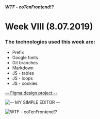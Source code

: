 ##### WTF - coTenFrontend!?
# Week VIII (8.07.2019) 



### The technologies used this week are:
* Prefix
* Google fonts
* Git branches
* Markdown
* JS - tables
* JS - loops
* JS - cookies

[-- Figma design project --](https://www.figma.com/file/q2ben5erKdPiPtsvOeNYDb/Product-Design-Kit-1.0-3.12.2018)

![-- MY SIMPLE EDITOR --](https://mariuszmazyrko.github.io/wk_VIII_08.07.2019/)

![WTF - coTenFrontend!?](https://edu.devstyle.pl/wp-content/uploads/2019/03/wtf-wpidea.png) 
